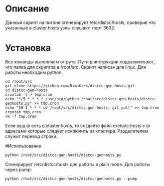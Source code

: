 # Описание
Данный скрипт на питоне сгенерирует /etc/distcc/hosts, проверив что указанные в cluster.hosts узлы слушают порт 3632.
# Установка
Все команды выполняем от рута. Пути в инструкции подразумевают, что папка для скриптов в /root/src. Скрипт написан для linux. Для работы необходим python.
```
cd /root/src
git clone https://github.com/DimaKirk/distcc-gen-hosts.git
cd distcc-gen-hosts
crontab -l > tmp.cron
echo "*/5 * * * * /usr/bin/python /root/src/distcc-gen-hosts/distcc-genhosts.py" >> tmp.cron
echo "30 1 * * * cd /root/src/distcc-gen-hosts; git pull" >> tmp.cron
crontab tmp.cron
rm -f tmp.cron
```

Если ваш ip есть в cluster.hosts, то создайте файл exclude.hosts с ip адресами которые следует исключить из кластера. Разделителем служит перевод строки.

#Использование
```
python /root/src/distcc-gen-hosts/distcc-genhosts.py
```
Сгенерирует /etc/distcc/hosts для работы в plain mode. Для работы через pump:
```
python /root/src/distcc-gen-hosts/distcc-genhosts.py --pump
```
